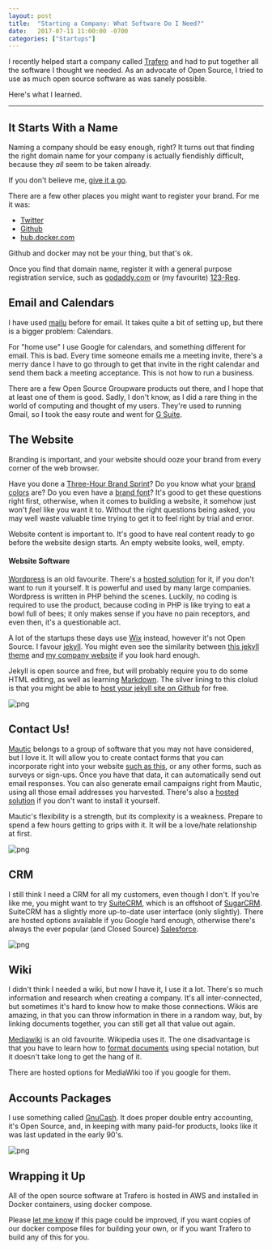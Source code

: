 ```yaml
---
layout: post
title:  "Starting a Company: What Software Do I Need?"
date:   2017-07-11 11:00:00 -0700
categories: ["Startups"]
---
```


I recently helped start a company called [Trafero](https://trafero.io) and had to put together all the software I thought we needed. As an advocate of Open Source, I tried to use as much open source software as was sanely possible.

Here's what I learned.

----------------------------------------------------

## It Starts With a Name

Naming a company should be easy enough, right?  It turns out that finding the right domain name for your company is actually fiendishly difficult, because they _all_ seem to be taken already.

If you don't believe me, [give it a go](https://www.godaddy.com/domains/domain-name-search).

There are a few other places you might want to register your brand. For me it was:

* [Twitter](https://twitter.com/)
* [Github](https://github.com/)
* [hub.docker.com](https://hub.docker.com/)

Github and docker may not be your thing, but that's ok.

Once you find that domain name, register it with a general purpose registration service, such as [godaddy.com](https://www.godaddy.com/domains/domain-name-search) or (my favourite) [123-Reg](https://www.123-reg.co.uk/).


## Email and Calendars

I have used [mailu](https://github.com/Mailu/Mailu) before for email.  It takes quite a bit of setting up, but there is a bigger problem: Calendars.

For "home use" I use Google for calendars, and something different for email.  This is bad. Every time someone emails me a meeting invite, there's a merry dance I have to go through to get that invite in the right calendar and send them back a meeting acceptance.  This is not how to run a business.

There are a few Open Source Groupware products out there, and I hope that at least one of them is good. Sadly, I don't know, as I did a rare thing in the world of computing and thought of my users.  They're used to running Gmail, so I took the easy route and went for [G Suite](https://gsuite.google.com/).

## The Website

Branding is important, and your website should ooze your brand from every corner of the web browser.

Have you done a [Three-Hour Brand Sprint](http://www.brandknewmag.com/the-three-hour-brand-sprint/)? Do you know what your [brand colors](https://www.bigbrandsystem.com/how-to-choose-brand-colors/) are?  Do you even have a [brand font](https://fontlibrary.org/)?  It's good to get these questions right first, otherwise, when it comes to building a website, it somehow just won't _feel_ like you want it to. Without the right questions being asked, you may well waste valuable time trying to get it to feel right by trial and error.

Website content is important to. It's good to have real content ready to go before the website design starts.  An empty website looks, well, empty.

#### Website Software

[Wordpress](https://wordpress.org/) is an old favourite. There's a [hosted solution](https://wordpress.com/) for it, if you don't want to run it yourself.  It is powerful and used by many large companies. Wordpress is written in PHP behind the scenes. Luckily, no coding is required to use the product, because coding in PHP is like trying to eat a bowl full of bees; it only makes sense if you have no pain receptors, and even then, it's a questionable act.

A lot of the startups these days use [Wix](https://www.wix.com/) instead, however it's not Open Source. I favour [jekyll](https://jekyllrb.com/). You might even see the similarity between [this jekyll theme](https://jekyll-demos.github.io/Arcana-Jekyll-Theme/) and [my company website](https://trafero.io) if you look hard enough.

Jekyll is open source and free, but will probably require you to do some HTML editing, as well as learning [Markdown](https://github.com/adam-p/markdown-here/wiki/Markdown-Cheatsheet).  The silver lining to this clolud is that you might be able to [host your jekyll site on Github](https://help.github.com/articles/using-jekyll-as-a-static-site-generator-with-github-pages/) for free.


![png](/assets/website.png)


## Contact Us!

[Mautic](https://www.mautic.org/) belongs to a group of software that you may not have considered, but I love it. It will allow you to create contact forms that you can incorporate right into your website [such as this](https://trafero.io/contact.html), or any other forms, such as surveys or sign-ups. Once you have that data, it can automatically send out email responses. You can also generate email campaigns right from Mautic, using all those email addresses you harvested. There's also a [hosted solution](https://mautic.com/) if you don't want to install it yourself.

Mautic's flexibility is a strength, but its complexity is a weakness. Prepare to spend a few hours getting to grips with it.  It will be a love/hate relationship at first.

![png](/assets/mautic.png)

## CRM

I still think I need a CRM for all my customers, even though I don't. If you're like me, you might want to try [SuiteCRM](https://suitecrm.com/), which is an offshoot of [SugarCRM](https://www.sugarcrm.com/). SuiteCRM has a slightly more up-to-date user interface (only slightly).  There are hosted options available if you Google hard enough, otherwise there's always the ever popular (and Closed Source) [Salesforce](https://www.salesforce.com/).

![png](/assets/suitecrm.png)


## Wiki

I didn't think I needed a wiki, but now I have it, I use it a lot.  There's so much information and research when creating a company. It's all inter-connected, but sometimes it's hard to know how to make those connections. Wikis are amazing, in that you can throw information in there in a random way, but, by linking documents together, you can still get all that value out again.


[Mediawiki](https://www.mediawiki.org/wiki/MediaWiki) is an old favourite. Wikipedia uses it. The one disadvantage is that you have to learn how to [format documents](https://www.mediawiki.org/wiki/Help:Formatting) using special notation, but it doesn't take long to get the hang of it.

There are hosted options for MediaWiki too if you google for them.

## Accounts Packages

I use something called [GnuCash](https://www.gnucash.org/). It does proper double entry accounting, it's Open Source, and, in keeping with many paid-for products, looks like it was last updated in the early 90's.

![png](/assets/gnucash.png)


## Wrapping it Up

All of the open source software at Trafero is hosted in AWS and installed in Docker containers, using docker compose.

Please [let me know](https://trafero.io/contact.html) if this page could be improved, if you want copies of our docker compose files for building your own, or if you want Trafero to build any of this for you.


